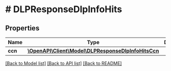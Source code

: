 # # DLPResponseDlpInfoHits

## Properties

Name | Type | Description | Notes
------------ | ------------- | ------------- | -------------
**ccn** | [**\OpenAPI\Client\Model\DLPResponseDlpInfoHitsCcn**](DLPResponseDlpInfoHitsCcn.md) |  | [optional] 

[[Back to Model list]](../../README.md#documentation-for-models) [[Back to API list]](../../README.md#documentation-for-api-endpoints) [[Back to README]](../../README.md)



